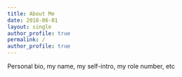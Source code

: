 ```yaml
---
title: About Me
date: 2018-06-01
layout: single
author_profile: true
permalink: /
author_profile: true
---
```


Personal bio, my name, my self-intro, my role number, etc